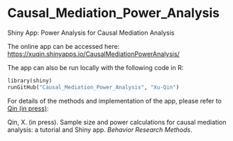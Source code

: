 # Causal_Mediation_Power_Analysis
Shiny App: Power Analysis for Causal Mediation Analysis

The online app can be accessed here: https://xuqin.shinyapps.io/CausalMediationPowerAnalysis/

The app can also be run locally with the following code in R:

```ruby
library(shiny)
runGitHub("Causal_Mediation_Power_Analysis", "Xu-Qin")
```

For details of the methods and implementation of the app, please refer to [Qin (in press)](https://link.springer.com/epdf/10.3758/s13428-023-02118-0?sharing_token=1VMA7RN8vfU54nIBRnzrT5AH0g46feNdnc402WrhzyqhnbFJ8ttH-axG6v9OanM_5iwiJaRgWDuL7NEZ66rSWH_cplJP-25qWcwkjfA2WGfEjM0KFoAhQD1G4PXly_AaQi5HPUh72WWGGTjOGCTzbuzBk7vedh5qfq0kKXDrnIE%3D):

Qin, X. (in press). Sample size and power calculations for causal mediation analysis: a tutorial and Shiny app. _Behavior Research Methods_.

